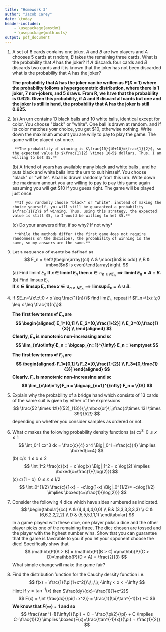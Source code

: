 ```yaml
---
title: "Homework 3"
author: "Jacob Carey"
date: \today
header-includes:
    - \usepackage{amsthm}
    - \usepackage{mathtools}
output: pdf_document
---
```


1. A set of 8 cards contains one joker. $A$ and $B$ are two players and $A$ chooses 5 cards at random, $B$ takes the remaining three cards. What is the probability that $A$ has the joker?  If $A$ discards four cards and $B$ discards two cards and it is known that the joker has not been discarded what is the probability that $A$ has the joker?  

    **The probability that A has the joker can be written as $P(X=1)$ where the probability follows a hypergeometric distribution, where there is 1 joker, 7 non-jokers, and 5 draws. From R, we have that the probability is 0.625. Given this probability, if A and B discard all cards but one and the joker is still in hand, the probability that A has the joker is still 0.625.**

2. 
    (a) An urn contains  10 black balls and 10 white balls, identical except for color. You choose "black" or "white". One ball is drawn at random, and if its color matches your choice, you get \$10, otherwise nothing. Write down the maximum amount you are willy to pay to play the game. The game will be played just once.  

        **The probability of winning is $\frac{10}{10+10}=\frac{1}{2}$, so the expected value is $\frac{1}{2} \times 10=5$ dollars. Thus, I am willing to bet $5.**

    (b) A friend of yours has available many black and white balls , and he puts black and white balls into the urn to suit himself. You choose "black" or "white". A ball is drawn randomly from this urn. Write down the maximum amount you are willing to pay to play this game again assuming you will get \$10 if you guess right. The game will be played just once.  

        **If you randomly choose "black" or "white", instead of making the choice yourself, you will still be guaranteed a probability $\frac{1}{2}$ of winning. Thus, using this strategy, the expected value is still $5, so I would be willing to bet $5.**

    (c) Do your answers differ, if so why? If not why?  

        **While the methods differ (the first game does not require randomness on the decision), the probability of winning is the same, so my answers are the same.**

3. Let a sequence of events be defined as
    $$
    E_n = \left\{\begin{array}{cl}
    A & \mbox{$n$ is odd} \\
    B & \mbox{$n$ is even}\end{array}\right.
    $$
    (a) Find $\liminf E_n$
        **If $x \in \liminf E_n$ then $x \in \cap_{n \geq N E_n} \implies \liminf E_n = A \cap B$.**
    (b) Find $\limsup E_n$  
        **If $x \in \limsup E_n$ then $x \in \cup_{n \geq N E_n} \implies \limsup E_n = A \cup B$.**

4. If $E_n=\{x\::\;0 < x \leq \frac{1}{n}\}$ find $\lim E_n$, repeat if $F_n=\{x\::\;0 \leq x \leq  \frac{1}{n}\}$  

    **The first few terms of $E_n$ are 
    $$
    \begin{aligned}
    E_1=(0,1] \\
    E_2=(0,\frac{1}{2}] \\
    E_3=(0,\frac{1}{3}] \\ 
    \end{aligned}
    $$
    Clearly, $E_n$ is monotonic non-increasing and so 
    $$
    \lim_{n\to\infty}E_n = \bigcap_{n=1}^{\infty} E_n = \emptyset
    $$**

    **The first few terms of $F_n$ are 
    $$
    \begin{aligned}
    F_1=[0,1] \\
    F_2=[0,\frac{1}{2}] \\
    F_3=[0,\frac{1}{3}] 
    \end{aligned}
    $$
    Clearly, $F_n$ is monotonic non-increasing and so 
    $$
    \lim_{n\to\infty}F_n = \bigcap_{n=1}^{\infty} F_n = \{0\}
    $$**

5. Explain why the probability of a bridge hand which consists of 13 cards of the same suit is given by either of the expressions 
    $$
    \frac{52 \times 12!}{(52)_{13}}\;\;\mbox{or}\;\;\frac{4\times 13! \times 39!}{52!}
    $$
    depending on whether you consider samples as ordered or not.

6. What $c$ makes the following  probability density functions
    (a) $cx^3\;\;0 \leq x \leq 1$
        $$
        \int_0^1 cx^3 dx = \frac{c}{4} x^4 \Big|_0^1 =\frac{c}{4} \implies \boxed{c=4}
        $$
    (b) $c/x\;\;1 \leq x \leq 2$
        $$
        \int_1^2 \frac{c}{x} = c \log(x) \Big|_1^2 = c \log(2) \implies \boxed{c=\frac{1}{\log(2)}}
        $$
    (c) $c/(1-x)\;\;0 \leq x \leq 1/2$
        $$
        \int_0^{1/2} \frac{c}{1-x} = -c\log(1-x) \Big|_0^{1/2}= -c\log(1/2) \implies \boxed{c=\frac{1}{\log(2)}}
        $$

7. Consider the following 4 dice which have sides numbered as indicated.
    $$
    \begin{tabular}{cc}
    A & (4,4,4,4,0,0) \\
    B & (3,3,3,3,3,3) \\
    C & (6,6,2,2,2,2) \\
    D & (5,5,5,1,1,1)
    \end{tabular}
    $$
    In a game played with these dice, one player picks a dice and the other player picks one of the remaining three. The dice chosen are tossed and the player with the highest number wins. Show that you can guarantee that the game is favorable to you if you let your opponent choose the dice! Specifically show that
    $$
    \mathbb{P}(A > B) = \mathbb{P}(B > C) =\mathbb{P}(C > D)=\mathbb{P}(D > A) = \frac{2}{3}
    $$
    What simple change will make the game fair?

8. Find the distribution function for the Cauchy density function i.e.
    $$
    f(x) = \frac{1}{\pi(1+x^2)}\;\;,\;\;-\infty < x < +\infty
    $$
    Hint: If $y=\tan^{-1}(x)$ then $\frac{dy}{dx}=\frac{1}{1+x^2}$
    $$
    F(x) = \int \frac{dx}{\pi(1+x^2)} = \frac{1}{\pi}\tan^{-1}(x) +C
    $$
    **We know that $F(\infty)=1$ and so**
    $$
    \frac{\tan^{-1}(\infty)}{\pi} + C = \frac{\pi/2}{\pi} + C \implies C=\frac{1}{2} \implies \boxed{F(x)=\frac{\tan^{-1}(x)}{\pi} + \frac{1}{2}}
    $$
